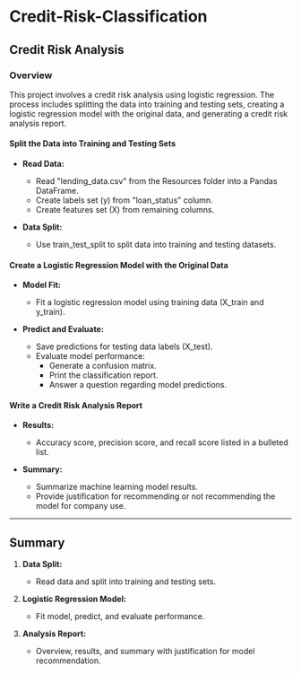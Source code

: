 # Credit-Risk-Classification
## Credit Risk Analysis

### Overview

This project involves a credit risk analysis using logistic regression. The process includes splitting the data into training and testing sets, creating a logistic regression model with the original data, and generating a credit risk analysis report.

#### Split the Data into Training and Testing Sets

- **Read Data:**
   - Read "lending_data.csv" from the Resources folder into a Pandas DataFrame.
   - Create labels set (y) from "loan_status" column.
   - Create features set (X) from remaining columns.

- **Data Split:**
   - Use train_test_split to split data into training and testing datasets.

#### Create a Logistic Regression Model with the Original Data

- **Model Fit:**
   - Fit a logistic regression model using training data (X_train and y_train).

- **Predict and Evaluate:**
   - Save predictions for testing data labels (X_test).
   - Evaluate model performance:
      - Generate a confusion matrix.
      - Print the classification report.
      - Answer a question regarding model predictions.

#### Write a Credit Risk Analysis Report

- **Results:**
  - Accuracy score, precision score, and recall score listed in a bulleted list.

- **Summary:**
  - Summarize machine learning model results.
  - Provide justification for recommending or not recommending the model for company use.

---

## Summary

1. **Data Split:**
   - Read data and split into training and testing sets.

2. **Logistic Regression Model:**
   - Fit model, predict, and evaluate performance.

3. **Analysis Report:**
   - Overview, results, and summary with justification for model recommendation.
